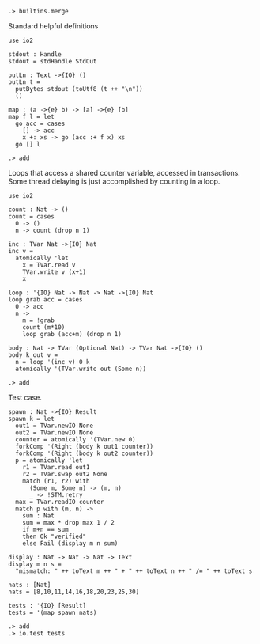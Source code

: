 
```ucm
.> builtins.merge
```

Standard helpful definitions

```unison
use io2

stdout : Handle
stdout = stdHandle StdOut

putLn : Text ->{IO} ()
putLn t =
  putBytes stdout (toUtf8 (t ++ "\n"))
  ()

map : (a ->{e} b) -> [a] ->{e} [b]
map f l = let
  go acc = cases
    [] -> acc
    x +: xs -> go (acc :+ f x) xs
  go [] l
```

```ucm
.> add
```

Loops that access a shared counter variable, accessed in transactions.
Some thread delaying is just accomplished by counting in a loop.
```unison
use io2

count : Nat -> ()
count = cases
  0 -> ()
  n -> count (drop n 1)

inc : TVar Nat ->{IO} Nat
inc v =
  atomically 'let
    x = TVar.read v
    TVar.write v (x+1)
    x

loop : '{IO} Nat -> Nat -> Nat ->{IO} Nat
loop grab acc = cases
  0 -> acc
  n ->
    m = !grab
    count (m*10)
    loop grab (acc+m) (drop n 1)

body : Nat -> TVar (Optional Nat) -> TVar Nat ->{IO} ()
body k out v =
  n = loop '(inc v) 0 k
  atomically '(TVar.write out (Some n))
```

```ucm
.> add
```

Test case.

```unison
spawn : Nat ->{IO} Result
spawn k = let
  out1 = TVar.newIO None
  out2 = TVar.newIO None
  counter = atomically '(TVar.new 0)
  forkComp '(Right (body k out1 counter))
  forkComp '(Right (body k out2 counter))
  p = atomically 'let
    r1 = TVar.read out1
    r2 = TVar.swap out2 None
    match (r1, r2) with
      (Some m, Some n) -> (m, n)
      _ -> !STM.retry
  max = TVar.readIO counter
  match p with (m, n) ->
    sum : Nat
    sum = max * drop max 1 / 2
    if m+n == sum
    then Ok "verified"
    else Fail (display m n sum)

display : Nat -> Nat -> Nat -> Text
display m n s =
  "mismatch: " ++ toText m ++ " + " ++ toText n ++ " /= " ++ toText s

nats : [Nat]
nats = [8,10,11,14,16,18,20,23,25,30]

tests : '{IO} [Result]
tests = '(map spawn nats)
```

```ucm
.> add
.> io.test tests
```
